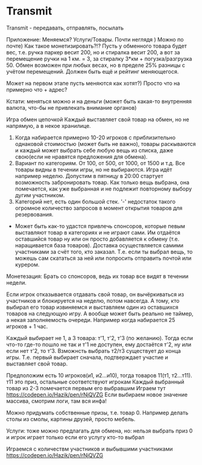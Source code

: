 # Transmit

Transmit - передавать, отправлять, посылать

Приложение: Меняемся? Услуги/Товары. Почти неглядя ) Можно по почте)
Как такое монетизировать?!?
Пусть у обменного товара будет вес, т.е. ручка паркер весит 200, но и стиралка весит 200, а вот за перемещение ручки на 1 км. = 3, за стиралку 3*км + погузка/разгрузка 50.
Обмен возможен при любых весах, но в пределе 25% разницы с учётом перемещений.
Должен быть ещё и рейтинг меняющегося.

Может на первом этапе пусть меняются как хотят?)
Просто что на примерно что + адрес?

Кстати: меняться можно и на деньги (может быть какая-то внутренняя валюта, что-бы не привлекать внимание органов)

Игра обмен цепочкой
Каждый выставляет свой товар на обмен, но не напрямую, а в некое хранилице.
1. Когда набирается примерно 10-20 игроков с приблизительно однаковой стоимостью (может быть не важно),
	товары раскываются и каждый может выбрать себе любую вещь из списка, даже свою(если не нравятся предложения для обмена). 
2. Вариант по категориям. От 100, от 500, от 1000, от 1500 и т.д. Все товары видны в течении игры, но не выбираются.
Игра идёт например неделю. Допустим в пятницу в 20:00 стартует возможность забронировать товар.
Как только вещь выбрана, она помечается, как уже выбранная и не подлежит повторному выбору дугим участником.
3. Категорий нет, есть один большой стек. '-' недостаток такого огромное количество запросов в момент открытия товаров для резервования.
+ Может быть как-то удастся привлечь спонсоров, которые певым выставляют товар в категориях и не играют сами. Им отдаётся оставшийся товар ну или он просто добавляется к обмену (т.е. наращивается база товаров).
Доставка осуществляется самими участниками за счёт того, кто заказал. Т.е. если ты выбрал вещь, то можешь сам скататься за ней или попросить отправить почтой или курером.

Монетезация: Брать со спонсоров, ведь их товар все видят в течении недели.

Если игрок отказывается отдавать свой товар, он вычёркиваться из участников и блокируется на неделю, потом навсегда. А тому, кто выбирал его товар извиняемся и выставляем один из оставшихся товаров на следующую игру.
А вообще может быть реально не таймер, а некая заполняемость очереди. Например когда набирается 25 игроков + 1 час.

Каждый выбирает не 1, а 3 товара: т'1, т'2, т'3 (по желанию).
Тогда если что-то где-то пошло не так и т'1 не доступен, ему достаётся т'2, ну или если нет т'2, то т'3.
Взможнсть выбрать т2/т3 существует до конца игры. Т.е. первый выбирает сначала, подтверждает участие и выставляет свой товар.

Предположим есть 10 игроков(и1, и2...и10), тогда товаров 11(т1, т2...т11). т11 это приз, остальные соответствуют игрокам
Каждый выбранный товар из 2-3 помечается первым его выбравшим
Играем тут https://codepen.io/Hazik/pen/rNjQVZG Если выбираем новое значение массива, смотрим логи, там вся инфа!

Можно придумать собственные призы, т.е. товар 0. Например делать столы из смолы, картины друзей, просто мебель.

Услуги: тоже можно предлагать для обмена, но: нельзя выбрать приз 0 и игрок играет только если его услугу кто-то выбрал

Играемся с количествм участников и выбывшими участниками
https://codepen.io/Hazik/pen/rNjQVZG
